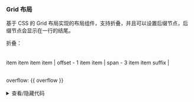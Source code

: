 ### Grid 布局

基于 CSS 的 Grid 布局实现的布局组件，支持折叠，并且可以设置后缀节点，后缀节点会显示在一行的结尾。

<div class="cell-demo">
  <div style="margin-bottom: 20px;">
    <yc-typography-text>折叠：</yc-typography-text>
    <yc-switch :checked="collapsed" @click="collapsed = !collapsed" />
  </div>
  <yc-grid :cols="3" :colGap="12" :rowGap="16" class="grid-demo-grid" :collapsed="collapsed">
    <yc-grid-item class="demo-item">item</yc-grid-item>
    <yc-grid-item class="demo-item">item</yc-grid-item>
    <yc-grid-item class="demo-item">item</yc-grid-item>
    <yc-grid-item class="demo-item" :offset="1">item | offset - 1</yc-grid-item>
    <yc-grid-item class="demo-item">item</yc-grid-item>
    <yc-grid-item class="demo-item" :span="3">item | span - 3</yc-grid-item>
    <yc-grid-item class="demo-item">item</yc-grid-item>
    <yc-grid-item class="demo-item">item</yc-grid-item>
    <yc-grid-item class="demo-item" suffix #="{ overflow }">
      suffix | overflow: {{ overflow }}
    </yc-grid-item>
  </yc-grid>
</div>

<script setup>
import { ref } from 'vue';
const collapsed = ref(false);
</script>

<style scoped>
.grid-demo-grid .demo-item,
.grid-demo-grid .demo-suffix {
  height: 48px;
  line-height: 48px;
  color: var(--color-white);
  text-align: center;
}

.grid-demo-grid .demo-item:nth-child(2n) {
  background-color: rgba(var(--arcoblue-6), 0.9);
}

.grid-demo-grid .demo-item:nth-child(2n + 1) {
  background-color: var(--color-primary-light-4);
}
</style>

<details>
<summary>查看/隐藏代码</summary>

```vue
<template>
  <div style="margin-bottom: 20px;">
    <yc-typography-text>折叠：</yc-typography-text>
    <yc-switch
      :checked="collapsed"
      @click="collapsed = !collapsed" />
  </div>
  <yc-grid
    :cols="3"
    :colGap="12"
    :rowGap="16"
    class="grid-demo-grid"
    :collapsed="collapsed">
    <yc-grid-item class="demo-item">item</yc-grid-item>
    <yc-grid-item class="demo-item">item</yc-grid-item>
    <yc-grid-item class="demo-item">item</yc-grid-item>
    <yc-grid-item
      class="demo-item"
      :offset="1"
      >item | offset - 1</yc-grid-item
    >
    <yc-grid-item class="demo-item">item</yc-grid-item>
    <yc-grid-item
      class="demo-item"
      :span="3"
      >item | span - 3</yc-grid-item
    >
    <yc-grid-item class="demo-item">item</yc-grid-item>
    <yc-grid-item class="demo-item">item</yc-grid-item>
    <yc-grid-item
      class="demo-item"
      suffix
      #="{ overflow }">
      suffix | overflow: {{ overflow }}
    </yc-grid-item>
  </yc-grid>
</template>

<script setup>
import { ref } from 'vue';
const collapsed = ref(false);
</script>

<style scoped>
.grid-demo-grid .demo-item,
.grid-demo-grid .demo-suffix {
  height: 48px;
  line-height: 48px;
  color: var(--color-white);
  text-align: center;
}

.grid-demo-grid .demo-item:nth-child(2n) {
  background-color: rgba(var(--arcoblue-6), 0.9);
}

.grid-demo-grid .demo-item:nth-child(2n + 1) {
  background-color: var(--color-primary-light-4);
}
</style>
```

</details>
